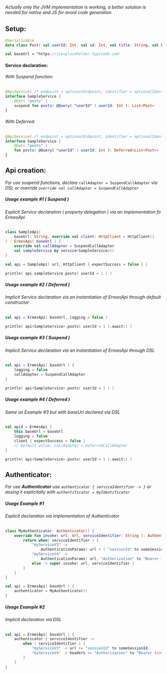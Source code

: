###### Actually only the JVM implementation is working, a better solution is needed for *native* and *JS* for avoid code generation



## Setup:

```kotlin
@Serializable
data class Post( val userId: Int, val id: Int, val title: String, val body: String )

val baseUrl = "https://jsonplaceholder.typicode.com"
```



#### Service declaration:

###### With Suspend function:

```kotlin
@ApiService( /* endpoint = optionalEndpoint, identifier = optionalIdentifier */ )
interface SampleService {
    @Get( "posts" )
    suspend fun posts( @Query( "userId" ) userId: Int ): List<Post>
}
```

###### With Deferred:

```kotlin
@ApiService( /* endpoint = optionalEndpoint, identifier = optionalIdentifier */ )
interface SampleService {
    @Get( "posts" )
    fun posts( @Query( "userId" ) userId: Int ): Deferred<List<Post>>
}
```



## Api creation:

*For use suspend functions, declare* `callAdapter = SuspendCallAdapter` *via DSL or override `override val callAdapter = SuspendCallAdapter`*



##### Usage example #1 ( Suspend )

###### Explicit Service declaration ( property delegation ) via an implementation fo ErmesApi

```kotlin
class SampleApi( 
    baseUrl: String, override val client: HttpClient = HttpClient()
) : ErmesApi( baseUrl ) {
    override val callAdapter = SuspendCallAdapter
    val sampleService by service<SampleService>()
}

val api = SampleApi( url, HttpClient { expectSuccess = false } )

println( api.sampleService.posts( userId = 1 ) )
```



##### Usage example #2 ( Deferred )

###### Implicit Service declaration via an instantiation of ErmesApi through default constructor

```kotlin
val api = ErmesApi( baseUrl, logging = false )

println( api<SampleService>.posts( userId = 1 ).await() )
```



##### Usage example #3 ( Suspend )

###### Implicit Service declaration via an instantiation of ErmesApi through DSL

```kotlin
val api = ErmesApi( baseUrl ) {
    logging = false
    callAdapter = SuspendCallAdapter
}

println( api<SampleService>.posts( userId = 1 ) )
```



##### Usage example #4 ( Deferred )

###### Same as Example #3 but with baseUrl declared via DSL

```kotlin
val api4 = ErmesApi {
    this.baseUrl = baseUrl
    logging = false
    client { expectSuccess = false }
    // Default value: callAdapter = DeferredCallAdapter
}

println( api<SampleService>.posts( userId = 1 ).await() )
```



## Authenticator:

*For use **Authenticator** use `authenticator { serviceIdentifier -> }` or assing it explicitally with `authentificator = myIdentificator`*



##### Usage Example #1

###### Explicit declaration via implementation of Authenticator

```kotlin
class MyAuthenticator: Authenticator() {
    override fun invoke( url: Url, serviceIdentifier: String ): AuthenticationParams {
        return when( serviceIdentifier ) {
            "myServiceV3" ->
            	AuthenticationParams( url + ( "sessionId" to someSessionId ) )
            "myServiceV4" -> 
            	AuthenticationParams( url, "Authorization" to "Bearer $someToken" )
        	else -> super.invoke( url, serviceIdentifier )
        }
    }
}

val api = ErmesApi( baseUrl ) {
    authenticator = MyAuthenticator()
}
```



##### Usage Example #2

###### Implicit declaration via DSL

```kotlin
val api = ErmesApi( baseUrl ) {
    authenticator { serviceIdentifier ->
    	when ( serviceIdentifier ) {
            "myServiceV3" -> url += "sessionId" to someSessionId
			"myServiceV4" -> headers += "Authorization" to "Bearer $someToken"
        }
    }
}
```

